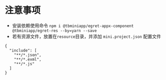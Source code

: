 # 注意事项

- 安装依赖使用命令 `npm i @tbminiapp/egret-appx-component @tbminiapp/egret-res --by=yarn --save `
- 若有资源文件，放置在`resource`目录，并添加 `mini.project.json` 配置文件
```
{
  "include": [
    "**/*.json",
    "**/*.exml",
    "**/*.js"
  ]
}
```